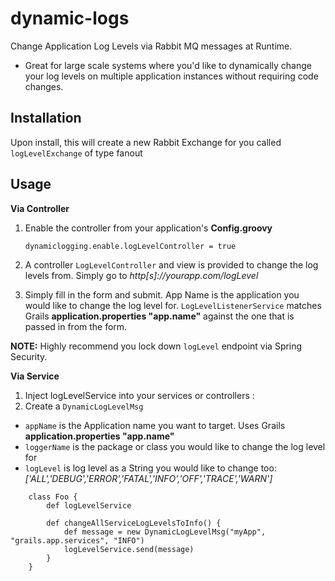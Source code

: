 dynamic-logs
============

Change Application Log Levels via Rabbit MQ messages at Runtime.  

- Great for large scale systems where you'd like to dynamically change your log levels on multiple application instances without requiring code changes.


Installation
-------

Upon install, this will create a new Rabbit Exchange for you called ```logLevelExchange``` of type fanout


Usage
-------

**Via Controller**

1. Enable the controller from your application's **Config.groovy**

	```dynamiclogging.enable.logLevelController = true```

2. A controller ```LogLevelController``` and view is provided to change the log levels from.  Simply go to _http[s]://yourapp.com/logLevel_

3. Simply fill in the form and submit.  App Name is the application you would like to change the log level for. ```LogLevelListenerService``` matches Grails **application.properties "app.name"** against the one that is passed in from the form.


**NOTE:** Highly recommend you lock down ```logLevel``` endpoint via Spring Security.

**Via Service**

1. Inject logLevelService into your services or controllers :
2. Create a ```DynamicLogLevelMsg```

- ```appName``` is the Application name you want to target.  Uses Grails **application.properties "app.name"**
- ```loggerName``` is the package or class you would like to change the log level for
- ```logLevel``` is log level as a String you would like to change too: *['ALL','DEBUG','ERROR','FATAL','INFO','OFF','TRACE','WARN']*

```
	class Foo { 
		def logLevelService

		def changeAllServiceLogLevelsToInfo() {
	        def message = new DynamicLogLevelMsg("myApp", "grails.app.services", "INFO")
    	    logLevelService.send(message)
   		}
	}
```
